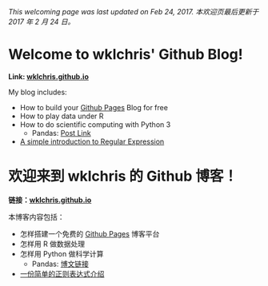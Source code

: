 [myblog]: https://wklchris.github.io
[GithubPages]: https://pages.github.com/

*This welcoming page was last updated on Feb 24, 2017.
本欢迎页最后更新于 2017 年 2 月 24 日。*

# Welcome to wklchris' Github Blog!

**Link: [wklchris.github.io][myblog]**

My blog includes: 

- How to build your [Github Pages][GithubPages] Blog for free
- How to play data under R
- How to do scientific computing with Python 3
    - Pandas: [Post Link](https://wklchris.github.io/Py3-pandas.html)
- [A simple introduction to Regular Expression](https://wklchris.github.io/Regular-Expression.html)


# 欢迎来到 wklchris 的 Github 博客！

**链接：[wklchris.github.io][myblog]**

本博客内容包括：

- 怎样搭建一个免费的 [Github Pages][GithubPages] 博客平台
- 怎样用 R 做数据处理
- 怎样用 Python 做科学计算
    - Pandas: [博文链接](https://wklchris.github.io/Py3-pandas.html)
- [一份简单的正则表达式介绍](https://wklchris.github.io/Regular-Expression.html)
